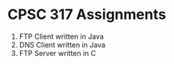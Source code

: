 # CPSC 317 Assignments

1. FTP Client written in Java
2. DNS Client written in Java
3. FTP Server written in C
